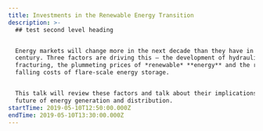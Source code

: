 ```yaml
---
title: Investments in the Renewable Energy Transition
description: >-
  ## test second level heading


  Energy markets will change more in the next decade than they have in the last
  century. Three factors are driving this – the development of hydraulic
  fracturing, the plummeting prices of *renewable* **energy** and the rapidly
  falling costs of flare-scale energy storage.


  This talk will review these factors and talk about their implications for the
  future of energy generation and distribution.
startTime: 2019-05-10T12:50:00.000Z
endTime: 2019-05-10T13:30:00.000Z
---
```


